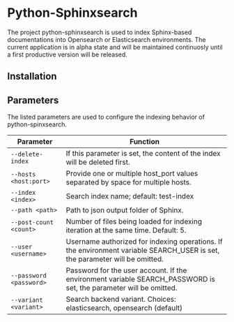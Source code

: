 # Python-Sphinxsearch

The project python-sphinxsearch is used to index Sphinx-based documentations into Opensearch or Elasticsearch environments.
The current application is in alpha state and will be maintained continuosly until a first productive version will be released.

## Installation

## Parameters

The listed parameters are used to configure the indexing behavior of python-spinxsearch.

| Parameter | Function |
| ---------------------- | ----------- |
| `--delete-index` | If this parameter is set, the content of the index will be deleted first. |
| `--hosts <host:port>` | Provide one or multiple host_port values separated by space for multiple hosts. |
| `--index <index>` | Search index name; default: test-index |
| `--path <path>` | Path to json output folder of Sphinx. |
| `--post-count <count>` | Number of files being loaded for indexing iteration at the same time. Default: 5. |
| `--user <username>` | Username authorized for indexing operations. If the environment variable SEARCH_USER is set, the parameter will be omitted. |
| `--password <password>` | Password for the user account. If the environment variable SEARCH_PASSWORD is set, the parameter will be omitted. |
| `--variant <variant>` | Search backend variant. Choices: elasticsearch, opensearch (default) |